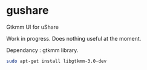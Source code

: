 gushare
=======

Gtkmm UI for uShare

Work in progress. Does nothing useful at the moment.

Dependancy : gtkmm library.

~~~sh
sudo apt-get install libgtkmm-3.0-dev
~~~

